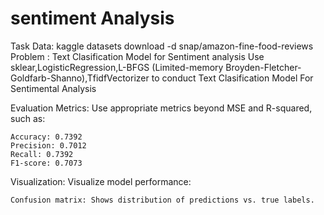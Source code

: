 # sentiment Analysis
Task
Data: kaggle datasets download -d snap/amazon-fine-food-reviews
Problem : Text Clasification Model for Sentiment analysis 
Use sklear,LogisticRegression,L-BFGS (Limited-memory Broyden-Fletcher-Goldfarb-Shanno),TfidfVectorizer to conduct Text Clasification Model For Sentimental Analysis

Evaluation Metrics: Use appropriate metrics beyond MSE and R-squared, such as:

    Accuracy: 0.7392
    Precision: 0.7012
    Recall: 0.7392
    F1-score: 0.7073

Visualization: Visualize model performance:

    Confusion matrix: Shows distribution of predictions vs. true labels.
